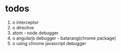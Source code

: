 
# todos
1. o interceptor
2. o directive
3.   atom - node debugger
4. o angularjs debugger - batarang(chrome package)
5. o using chrome javascript debugger
